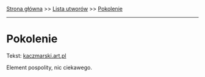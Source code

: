[Strona główna](../index.md) >> [Lista utworów](../list.md) >> [Pokolenie](447.md)

---

# Pokolenie

Tekst: [kaczmarski.art.pl](https://www.kaczmarski.art.pl/tworczosc/wiersze/pokolenie/)

Element pospolity, nic ciekawego.